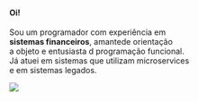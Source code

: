 #### Oi! 

Sou um programador com experiência em<br> 
**sistemas financeiros**, amantede
orientação <br> a objeto e entusiasta d
programação funcional.<br> Já atuei em 
sistemas que utilizam microservices <br> 
e em sistemas legados.

<p align="left">
  <a href="https://skillicons.dev">
    <img src="https://skillicons.dev/icons?i=java,spring,maven,hibernate,aws,postgres" />
  </a>
</p>



